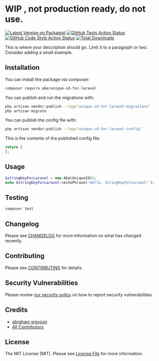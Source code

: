 # WIP ,  not production ready, do not use.

[![Latest Version on Packagist](https://img.shields.io/packagist/v/abe/string-key-for-laravel.svg?style=flat-square)](https://packagist.org/packages/abe/string-key-for-laravel)
[![GitHub Tests Action Status](https://img.shields.io/github/workflow/status/abe/string-key-for-laravel/run-tests?label=tests)](https://github.com/abe/string-key-for-laravel/actions?query=workflow%3Arun-tests+branch%3Amain)
[![GitHub Code Style Action Status](https://img.shields.io/github/workflow/status/abe/string-key-for-laravel/Fix%20PHP%20code%20style%20issues?label=code%20style)](https://github.com/abe/string-key-for-laravel/actions?query=workflow%3A"Fix+PHP+code+style+issues"+branch%3Amain)
[![Total Downloads](https://img.shields.io/packagist/dt/abe/string-key-for-laravel.svg?style=flat-square)](https://packagist.org/packages/abe/string-key-for-laravel)

This is where your description should go. Limit it to a paragraph or two. Consider adding a small example.


## Installation

You can install the package via composer:

```bash
composer require abe/unique-id-for-laravel
```

You can publish and run the migrations with:

```bash
php artisan vendor:publish --tag="unique-id-for-laravel-migrations"
php artisan migrate
```

You can publish the config file with:

```bash
php artisan vendor:publish --tag="unique-id-for-laravel-config"
```

This is the contents of the published config file:

```php
return [
];
```

## Usage

```php
$stringKeyForLaravel = new Abe\UniqueId();
echo $stringKeyForLaravel->echoPhrase('Hello, StringKeyForLaravel!');
```

## Testing

```bash
composer test
```

## Changelog

Please see [CHANGELOG](CHANGELOG.md) for more information on what has changed recently.

## Contributing

Please see [CONTRIBUTING](https://github.com/abrahamgreyson/.github/blob/main/CONTRIBUTING.md) for details.

## Security Vulnerabilities

Please review [our security policy](../../security/policy) on how to report security vulnerabilities.

## Credits

- [abraham greyson](https://github.com/abrahamgreyson)
- [All Contributors](../../contributors)

## License

The MIT License (MIT). Please see [License File](LICENSE.md) for more information.
